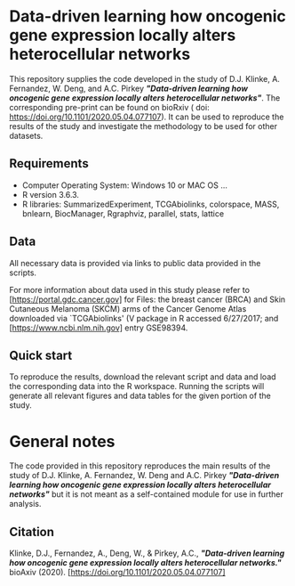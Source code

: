 # **Data-driven learning how oncogenic gene expression locally alters heterocellular networks**

This repository supplies the code developed in the study of D.J. Klinke, A. Fernandez, W. Deng, and A.C. Pirkey **_"Data-driven learning how oncogenic gene expression locally alters heterocellular networks"_**. The corresponding pre-print can be found on bioRxiv ( doi: https://doi.org/10.1101/2020.05.04.077107). It can be used to reproduce the results of the study and investigate the methodology to be used for other datasets.

## **Requirements**

* Computer Operating System: Windows 10 or MAC OS ...
* R version 3.6.3.
* R libraries: SummarizedExperiment, TCGAbiolinks, colorspace, MASS, bnlearn, BiocManager, Rgraphviz, parallel, stats, lattice

## **Data**

All necessary data is provided via links to public data provided in the scripts.

For more information about data used in this study please refer to [https://portal.gdc.cancer.gov] for Files: the breast cancer (BRCA) and Skin Cutaneous Melanoma (SKCM) arms of the Cancer Genome Atlas downloaded via `TCGAbiolinks' (V package in R accessed 6/27/2017; and [https://www.ncbi.nlm.nih.gov] entry GSE98394.

## **Quick start**

To reproduce the results, download the relevant script and data and load the corresponding data into the R workspace. Running the scripts will generate all relevant figures and data tables for the given portion of the study.

# General notes

The code provided in this repository reproduces the main results of the study of D.J. Klinke, A. Fernandez, W. Deng and A.C. Pirkey **_"Data-driven learning how oncogenic gene expression locally alters heterocellular networks"_** but it is not meant as a self-contained module for use in further analysis.

## Citation

Klinke, D.J., Fernandez, A., Deng, W., & Pirkey, A.C.,  **_"Data-driven learning how oncogenic gene expression locally alters heterocellular networks."_** bioAxiv (2020). [https://doi.org/10.1101/2020.05.04.077107]
